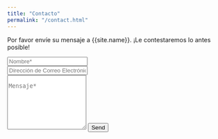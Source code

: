 ```yaml
---
title: "Contacto"
permalink: "/contact.html"
---
```


<form action="https://formspree.io/{{site.email}}" method="POST">    
<p class="mb-4">Por favor envíe su mensaje a {{site.name}}. ¡Le contestaremos lo antes posible!</p>
<div class="form-group row">
<div class="col-md-6">
<input class="form-control" type="text" name="name" placeholder="Nombre*" required>
</div>
<div class="col-md-6">
<input class="form-control" type="email" name="_replyto" placeholder="
Dirección de Correo Electrónico @*" required>
</div>
</div>
<textarea rows="8" class="form-control mb-3" name="message" placeholder="
Mensaje*" required></textarea>    
<input class="btn btn-success" type="submit" value="Send">
</form>